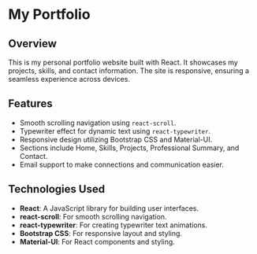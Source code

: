 # My Portfolio

## Overview

This is my personal portfolio website built with React. It showcases my projects, skills, and contact information. The site is responsive, ensuring a seamless experience across devices.

## Features

- Smooth scrolling navigation using `react-scroll`.
- Typewriter effect for dynamic text using `react-typewriter`.
- Responsive design utilizing Bootstrap CSS and Material-UI.
- Sections include Home, Skills, Projects, Professional Summary, and Contact.
- Email support to make connections and communication easier.

## Technologies Used

- **React**: A JavaScript library for building user interfaces.
- **react-scroll**: For smooth scrolling navigation.
- **react-typewriter**: For creating typewriter text animations.
- **Bootstrap CSS**: For responsive layout and styling.
- **Material-UI**: For React components and styling.

